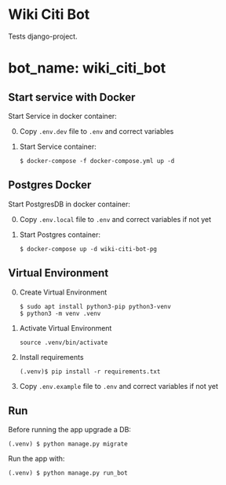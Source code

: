 # Wiki Citi Bot
Tests django-project.

# bot_name: wiki_citi_bot

## Start service with Docker

Start Service in docker container:

0. Copy `.env.dev` file to `.env` and correct variables

0. Start Service container:

    ```
    $ docker-compose -f docker-compose.yml up -d
    ```

## Postgres Docker

Start PostgresDB in docker container:

0. Copy `.env.local` file to `.env` and correct variables if not yet

0. Start Postgres container:

    ```
    $ docker-compose up -d wiki-citi-bot-pg
    ```

## Virtual Environment

0. Create Virtual Environment

    ```
    $ sudo apt install python3-pip python3-venv
    $ python3 -m venv .venv
    ```

0. Activate Virtual Environment

    ```
    source .venv/bin/activate
    ```

0. Install requirements

    ```
    (.venv)$ pip install -r requirements.txt
    ```

0. Copy `.env.example` file to `.env` and correct variables if not yet

## Run

Before running the app upgrade a DB:

```
(.venv) $ python manage.py migrate
```

Run the app with:

```
(.venv) $ python manage.py run_bot
```